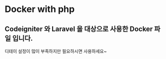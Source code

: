 # Docker with php

## Codeigniter 와 Laravel 을 대상으로 사용한 Docker 파일 입니다.

디테이 설정이 많이 부족하지만 필요하시면 사용하세요~
